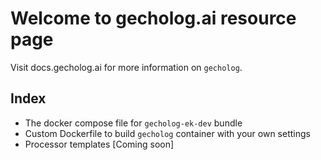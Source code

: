 # Welcome to gecholog.ai resource page

Visit docs.gecholog.ai for more information on `gecholog`.

## Index

- The docker compose file for `gecholog-ek-dev` bundle
- Custom Dockerfile to build `gecholog` container with your own settings
- Processor templates [Coming soon]